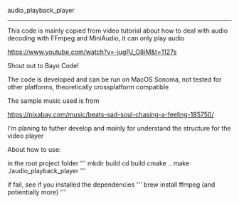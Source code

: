 audio_playback_player

-----

This code is mainly copied from video tutorial about how to deal with audio decoding with FFmpeg and MiniAudio, it can only play audio

https://www.youtube.com/watch?v=-jugPJ_O8iM&t=1127s

Shout out to Bayo Code!

The code is developed and can be run on MacOS Sonoma, not tested for other platforms, theoretically crossplatform compatible

The sample music used is from

https://pixabay.com/music/beats-sad-soul-chasing-a-feeling-185750/

I'm planing to futher develop and mainly for understand the structure for the video player

About how to use:

in the root project folder
'''
mkdir build
cd build
cmake ..
make
./audio_playback_player
'''

if fail, see if you installed the dependencies
'''
brew install ffmpeg
(and potientially more)
'''

